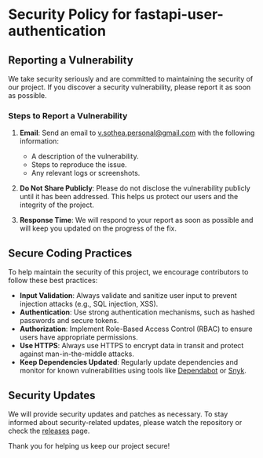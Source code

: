 # Security Policy for fastapi-user-authentication

## Reporting a Vulnerability

We take security seriously and are committed to maintaining the security of our project. If you discover a security vulnerability, please report it as soon as possible.

### Steps to Report a Vulnerability

1. **Email**: Send an email to v.sothea.personal@gmail.com with the following information:
   - A description of the vulnerability.
   - Steps to reproduce the issue.
   - Any relevant logs or screenshots.

2. **Do Not Share Publicly**: Please do not disclose the vulnerability publicly until it has been addressed. This helps us protect our users and the integrity of the project.

3. **Response Time**: We will respond to your report as soon as possible and will keep you updated on the progress of the fix.

## Secure Coding Practices

To help maintain the security of this project, we encourage contributors to follow these best practices:

- **Input Validation**: Always validate and sanitize user input to prevent injection attacks (e.g., SQL injection, XSS).
- **Authentication**: Use strong authentication mechanisms, such as hashed passwords and secure tokens.
- **Authorization**: Implement Role-Based Access Control (RBAC) to ensure users have appropriate permissions.
- **Use HTTPS**: Always use HTTPS to encrypt data in transit and protect against man-in-the-middle attacks.
- **Keep Dependencies Updated**: Regularly update dependencies and monitor for known vulnerabilities using tools like [Dependabot](https://dependabot.com/) or [Snyk](https://snyk.io/).

## Security Updates

We will provide security updates and patches as necessary. To stay informed about security-related updates, please watch the repository or check the [releases](https://github.com/VannySothea/fastapi-user-authentication/releases) page.

Thank you for helping us keep our project secure!
